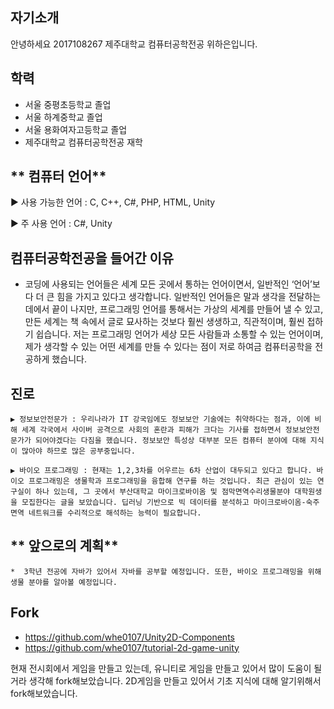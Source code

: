 
## **자기소개**

안녕하세요 2017108267 제주대학교 컴퓨터공학전공 위하은입니다.


## **학력**

  * 서울 중평초등학교 졸업
  * 서울 하계중학교 졸업
  * 서울 용화여자고등학교 졸업
  * 제주대학교 컴퓨터공학전공 재학
  
## ** 컴퓨터 언어**

 ▶ 사용 가능한 언어 : C, C++, C#, PHP, HTML, Unity

 ▶ 주 사용 언어 : C#, Unity


## **컴퓨터공학전공을 들어간 이유**

* 코딩에 사용되는 언어들은 세계 모든 곳에서 통하는 언어이면서, 일반적인 ‘언어’보다 더 큰 힘을 가지고 있다고 생각합니다. 일반적인 언어들은 말과 생각을 전달하는 데에서 끝이 나지만, 프로그래밍 언어를 통해서는 가상의 세계를 만들어 낼 수 있고, 만든 세계는 책 속에서 글로 묘사하는 것보다 훨씬 생생하고, 직관적이며, 훨씬 접하기 쉽습니다. 저는 프로그래밍 언어가 세상 모든 사람들과 소통할 수 있는 언어이며, 제가 생각할 수 있는 어떤 세계를 만들 수 있다는 점이 저로 하여금 컴퓨터공학을 전공하게 했습니다.

  
## **진로**

	▶ 정보보안전문가 : 우리나라가 IT 강국임에도 정보보안 기술에는 취약하다는 점과, 이에 비해 세계 각국에서 사이버 공격으로 사회의 혼란과 피해가 크다는 기사를 접하면서 정보보안전문가가 되어야겠다는 다짐을 했습니다. 정보보안 특성상 대부분 모든 컴퓨터 분야에 대해 지식이 많아야 하므로 많은 공부중입니다.

	▶ 바이오 프로그래밍 : 현재는 1,2,3차를 어우르는 6차 산업이 대두되고 있다고 합니다. 바이오 프로그래밍은 생물학과 프로그래밍을 융합해 연구를 하는 것입니다. 최근 관심이 있는 연구실이 하나 있는데, 그 곳에서 부산대학교 마이크로바이옴 및 점막면역수리생물분야 대학원생을 모집한다는 글을 보았습니다. 딥러닝 기반으로 빅 데이터를 분석하고 마이크로바이옴-숙주 면역 네트워크를 수리적으로 해석하는 능력이 필요합니다.

## ** 앞으로의 계획**

	*  3학년 전공에 자바가 있어서 자바를 공부할 예정입니다. 또한, 바이오 프로그래밍을 위해 생물 분야를 알아볼 예정입니다. 


## **Fork**

*  https://github.com/whe0107/Unity2D-Components
*  https://github.com/whe0107/tutorial-2d-game-unity

현재 전시회에서 게임을 만들고 있는데, 유니티로 게임을 만들고 있어서 많이 도움이 될거라 생각해 fork해보았습니다.
2D게임을 만들고 있어서 기초 지식에 대해 알기위해서 fork해보았습니다.
